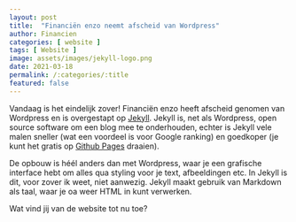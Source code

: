 ```yaml
---
layout: post
title:  "Financiën enzo neemt afscheid van Wordpress"
author: Financien
categories: [ website ]
tags: [ Website ]
image: assets/images/jekyll-logo.png
date: 2021-03-18
permalink: /:categories/:title
featured: false
---
```


Vandaag is het eindelijk zover! Financiën enzo heeft afscheid genomen van Wordpress en is overgestapt op [Jekyll][jekylllnk].
Jekyll is, net als Wordpress, open source software om een blog mee te onderhouden, echter is Jekyll vele malen sneller (wat een voordeel is voor Google ranking) en goedkoper (je kunt het gratis op [Github Pages][GithubPages] draaien).

De opbouw is héél anders dan met Wordpress, waar je een grafische interface hebt om alles qua styling voor je text, afbeeldingen etc.
In Jekyll is dit, voor zover ik weet, niet aanwezig. Jekyll maakt gebruik van Markdown als taal, waar je oa weer HTML in kunt verwerken.

Wat vind jij van de website tot nu toe?

[jekylllnk]:https://jekyllrb.com/
[GithubPages]:https://pages.github.com/

